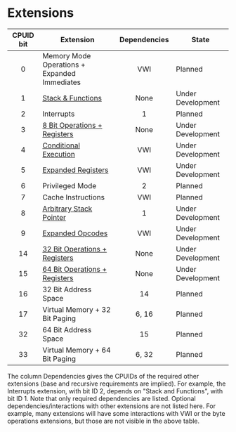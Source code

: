# Extensions

| CPUID bit | Extension                                                 | Dependencies | State             |
|:---------:|-----------------------------------------------------------|:------------:|-------------------|
|     0     | Memory Mode Operations + Expanded Immediates              | VWI          | Planned           |
|     1     | [Stack & Functions](./stack-and-functions)                | None         | Under Development |
|     2     | Interrupts                                                | 1            | Planned           |
|     3     | [8 Bit Operations + Registers](./half-word-operations)    | None         | Under Development |
|     4     | [Conditional Execution](./conditional-prefix)             | VWI          | Under Development |
|     5     | [Expanded Registers](./expanded-registers)                | VWI          | Under Development |
|     6     | Privileged Mode                                           | 2            | Planned           |
|     7     | Cache Instructions                                        | VWI          | Planned           |
|     8     | [Arbitrary Stack Pointer](./arbitrary-stack-pointer)      | 1            | Under Development |
|     9     | [Expanded Opcodes](./expanded-opcodes)                    | VWI          | Under Development |
|     14    | [32 Bit Operations + Registers](./double-word-operations) | None         | Under Development |
|     15    | [64 Bit Operations + Registers](./quad-word-operations)   | None         | Under Development |
|     16    | 32 Bit Address Space                                      | 14           | Planned           |
|     17    | Virtual Memory + 32 Bit Paging                            | 6, 16        | Planned           |
|     32    | 64 Bit Address Space                                      | 15           | Planned           |
|     33    | Virtual Memory + 64 Bit Paging                            | 6, 32        | Planned           |


The column Dependencies gives the CPUIDs of the required other extensions (base and recursive requirements are implied). For example, the Interrupts extension, with bit ID 2, depends on "Stack and Functions", with bit ID 1.  Note that only required dependencies are listed. Optional dependencies/interactions with other extensions are not listed here. For example, many extensions will have some interactions with VWI or the byte operations extensions, but those are not visible in the above table.
